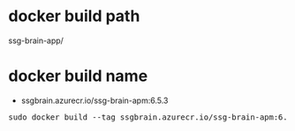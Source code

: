 # docker build path
ssg-brain-app/

# docker build name
- ssgbrain.azurecr.io/ssg-brain-apm:6.5.3
<pre>
sudo docker build --tag ssgbrain.azurecr.io/ssg-brain-apm:6.5.3 -f ssg-brain-app/container/common/docker/apm/6.5.3/Dockerfile .
</pre>